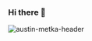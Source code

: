 ### Hi there 👋
![austin-metka-header](https://user-images.githubusercontent.com/15388286/216377249-f3817c79-3cda-4f96-a906-068d7b651641.png)
<!--
**AugustGit/AugustGit** is a ✨ _special_ ✨ repository because its `README.md` (this file) appears on your GitHub profile.

Here are some ideas to get you started:

- 🔭 I’m currently working on ...
- 🌱 I’m currently learning ...
- 👯 I’m looking to collaborate on ...
- 🤔 I’m looking for help with ...
- 💬 Ask me about ...
- 📫 How to reach me: ...
- 😄 Pronouns: ...
- ⚡ Fun fact: ...
-->
